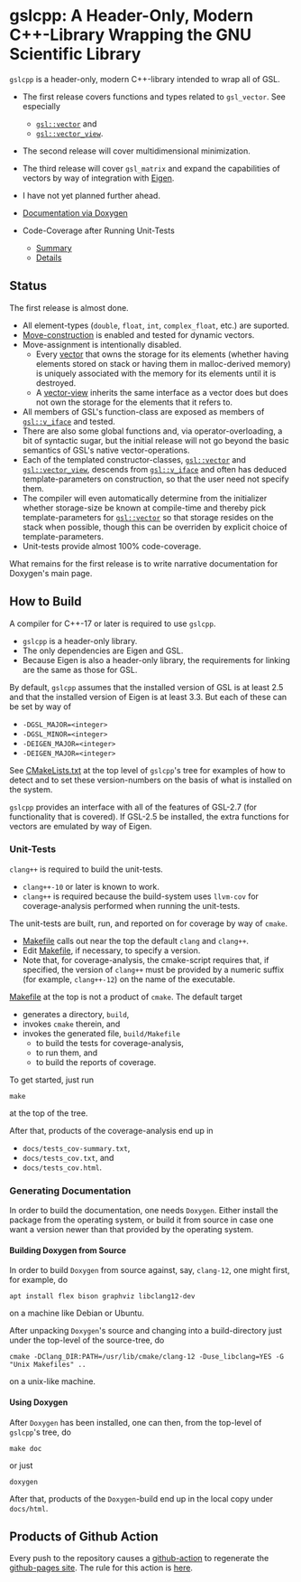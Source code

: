 # gslcpp: A Header-Only, Modern C++-Library Wrapping the GNU Scientific Library

`gslcpp` is a header-only, modern C++-library intended to wrap all of GSL.
  - The first release covers functions and types related to `gsl_vector`.  See
    especially
    - [`gsl::vector`][vector] and
    - [`gsl::vector_view`][vector_view].
  - The second release will cover multidimensional minimization.
  - The third release will cover `gsl_matrix` and expand the capabilities of
    vectors by way of integration with [Eigen](https://eigen.tuxfamily.org).
  - I have not yet planned further ahead.

- [Documentation via Doxygen][doxy]

- Code-Coverage after Running Unit-Tests
  - [Summary][summary]
  - [Details][details]

[doxy]: https://tevaughan.github.io/gslcpp/html/index.html
[summary]: https://tevaughan.github.io/gslcpp/tests_cov-summary.txt
[details]: https://tevaughan.github.io/gslcpp/tests_cov.html
[vector]: https://tevaughan.github.io/gslcpp/html/structgsl_1_1vector.html#details
[vector_view]: https://tevaughan.github.io/gslcpp/html/structgsl_1_1vector__view.html#details

## Status

The first release is almost done.
  - All element-types (`double`, `float`, `int`, `complex_float`, etc.) are
    suported.
  - [Move-construction][move] is enabled and tested for dynamic vectors.
  - Move-assignment is intentionally disabled.
    - Every [vector][vector] that owns the storage for its elements (whether
      having elements stored on stack or having them in malloc-derived memory)
      is uniquely associated with the memory for its elements until it is
      destroyed.
    - A [vector-view][vector_view] inherits the same interface as a vector does
      but does not own the storage for the elements that it refers to.
  - All members of GSL's function-class are exposed as members of
    [`gsl::v_iface`][v_iface] and tested.
  - There are also some global functions and, via operator-overloading, a bit
    of syntactic sugar, but the initial release will not go beyond the basic
    semantics of GSL's native vector-operations.
  - Each of the templated constructor-classes, [`gsl::vector`][vector] and
    [`gsl::vector_view`][vector_view], descends from [`gsl::v_iface`][v_iface]
    and often has deduced template-parameters on construction, so that the user
    need not specify them.
  - The compiler will even automatically determine from the initializer whether
    storage-size be known at compile-time and thereby pick template-parameters
    for [`gsl::vector`][vector] so that storage resides on the stack when
    possible, though this can be overriden by explicit choice of
    template-parameters.
  - Unit-tests provide almost 100% code-coverage.

What remains for the first release is to write narrative documentation for
Doxygen's main page.

[v_iface]: https://tevaughan.github.io/gslcpp/html/structgsl_1_1v__iface.html#details
[move]: https://tevaughan.github.io/gslcpp/html/classgsl_1_1v__stor_3_01T_01_4.html#a6c8081bc309f81866cd4ef89d0054fe2

## How to Build

A compiler for C++-17 or later is required to use `gslcpp`.
  - `gslcpp` is a header-only library.
  - The only dependencies are Eigen and GSL.
  - Because Eigen is also a header-only library, the requirements for linking
    are the same as those for GSL.

By default, `gslcpp` assumes that the installed version of GSL is at least 2.5
and that the installed version of Eigen is at least 3.3.  But each of these can
be set by way of
  - `-DGSL_MAJOR=<integer>`
  - `-DGSL_MINOR=<integer>`
  - `-DEIGEN_MAJOR=<integer>`
  - `-DEIGEN_MAJOR=<integer>`

See [CMakeLists.txt][CMakeLists.txt] at the top level of `gslcpp`'s tree for
examples of how to detect and to set these version-numbers on the basis of what
is installed on the system.

`gslcpp` provides an interface with all of the features of GSL-2.7 (for
functionality that is covered). If GSL-2.5 be installed, the extra functions
for vectors are emulated by way of Eigen.

[CMakeLists.txt]: https://github.com/tevaughan/gslcpp/blob/main/CMakeLists.txt

### Unit-Tests

`clang++` is required to build the unit-tests.
  - `clang++-10` or later is known to work.
  - `clang++` is required because the build-system uses `llvm-cov` for
    coverage-analysis performed when running the unit-tests.

The unit-tests are built, run, and reported on for coverage by way of `cmake`.
  - [Makefile][Makefile] calls out near the top the default `clang` and `clang++`.
  - Edit [Makefile][Makefile], if necessary, to specify a version.
  - Note that, for coverage-analysis, the cmake-script requires that, if
    specified, the version of `clang++` must be provided by a numeric suffix
    (for example, `clang++-12`) on the name of the executable.

[Makefile]: https://github.com/tevaughan/gslcpp/blob/main/Makefile

[Makefile][Makefile] at the top is not a product of `cmake`. The default target
  - generates a directory, `build`,
  - invokes `cmake` therein, and
  - invokes the generated file, `build/Makefile`
    - to build the tests for coverage-analysis,
    - to run them, and
    - to build the reports of coverage.

To get started, just run
```
make
```
at the top of the tree.

After that, products of the coverage-analysis end up in
  - `docs/tests_cov-summary.txt`,
  - `docs/tests_cov.txt`, and
  - `docs/tests_cov.html`.

### Generating Documentation

In order to build the documentation, one needs `Doxygen`.  Either install the
package from the operating system, or build it from source in case one want a
version newer than that provided by the operating system.

#### Building Doxygen from Source

In order to build `Doxygen` from source against, say, `clang-12`, one might
first, for example, do
```
apt install flex bison graphviz libclang12-dev
```
on a machine like Debian or Ubuntu.

After unpacking `Doxygen`'s source and changing into a build-directory just
under the top-level of the source-tree, do
```
cmake -DClang_DIR:PATH=/usr/lib/cmake/clang-12 -Duse_libclang=YES -G "Unix Makefiles" ..
```
on a unix-like machine.

#### Using Doxygen

After `Doxygen` has been installed, one can then, from the top-level of
`gslcpp`'s tree, do
```
make doc
```
or just
```
doxygen
```

After that, products of the `Doxygen`-build end up in the local copy under
`docs/html`.

## Products of Github Action

Every push to the repository causes a [github-action][3] to regenerate the
[github-pages site][pages].  The rule for this action is [here][4].

[pages]: https://tevaughan.github.io/gslcpp/index.html
[3]: https://github.com/features/actions
[4]: https://github.com/tevaughan/gslcpp/blob/main/.github/workflows/doxygen-gh-pages.yml

